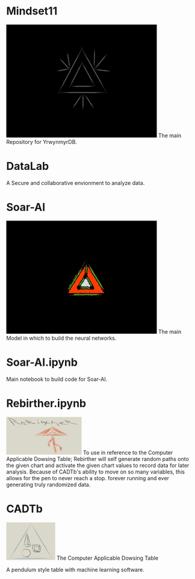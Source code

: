 # Mindset11
<img src="https://raw.githubusercontent.com/YrwynmyrDB/Mindset11/master/mindset.png"  height="300px" width="400px"/>
The main Repository for YrwynmyrDB.

# DataLab
A Secure and collaborative envionment to analyze data.

# Soar-AI
<img src="https://raw.githubusercontent.com/YrwynmyrDB/Mindset11/master/Soar-AI.png" height="300px" width="400px"/>
The main Model in which to build the neural networks.

# Soar-AI.ipynb
Main notebook to build code for Soar-AI.


# Rebirther.ipynb 
  <img src="https://raw.githubusercontent.com/YrwynmyrDB/Mindset11/master/Rebirther.png" height="100px" width="200px"/>
To use in reference to the Computer Applicable Dowsing Table; Rebirther will self generate random paths onto the given chart and activate the given chart values to record data for later analysis. Because of CADTb's ability to move on so many variables, this allows for the pen to never reach a stop. forever running and ever generating truly randomized data.  

# CADTb
<img src="https://github.com/YrwynmyrDB/YrwynmyrDB.site/blob/master/public/CADTb.png" height="100px" width="130px" />
The Computer Applicable Dowsing Table 

A pendulum style table with machine learning software.
